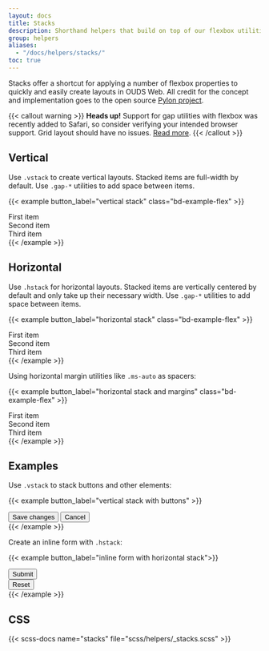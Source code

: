 ```yaml
---
layout: docs
title: Stacks
description: Shorthand helpers that build on top of our flexbox utilities to make component layout faster and easier than ever.
group: helpers
aliases:
  - "/docs/helpers/stacks/"
toc: true
---
```


Stacks offer a shortcut for applying a number of flexbox properties to quickly and easily create layouts in OUDS Web. All credit for the concept and implementation goes to the open source [Pylon project](https://almonk.github.io/pylon/).

{{< callout warning >}}
**Heads up!** Support for gap utilities with flexbox was recently added to Safari, so consider verifying your intended browser support. Grid layout should have no issues. [Read more](https://caniuse.com/flexbox-gap).
{{< /callout >}}

## Vertical

Use `.vstack` to create vertical layouts. Stacked items are full-width by default. Use `.gap-*` utilities to add space between items.

{{< example button_label="vertical stack" class="bd-example-flex" >}}
<div class="vstack gap-tall">
  <div class="p-short">First item</div>
  <div class="p-short">Second item</div>
  <div class="p-short">Third item</div>
</div>
{{< /example >}}

## Horizontal

Use `.hstack` for horizontal layouts. Stacked items are vertically centered by default and only take up their necessary width. Use `.gap-*` utilities to add space between items.

{{< example button_label="horizontal stack" class="bd-example-flex" >}}
<div class="hstack gap-tall">
  <div class="p-short">First item</div>
  <div class="p-short">Second item</div>
  <div class="p-short">Third item</div>
</div>
{{< /example >}}

Using horizontal margin utilities like `.ms-auto` as spacers:

{{< example button_label="horizontal stack and margins" class="bd-example-flex" >}}
<div class="hstack gap-tall">
  <div class="p-short">First item</div>
  <div class="p-short ms-auto">Second item</div>
  <div class="p-short">Third item</div>
</div>
{{< /example >}}

<!--And with [vertical rules]({{< docsref "/helpers/vertical-rule" >}}):

{{< example button_label="horizontal stack with vertical rule" class="bd-example-flex" >}}
<div class="hstack gap-tall">
  <div class="p-short">First item</div>
  <div class="p-short ms-auto">Second item</div>
  <div class="vr"></div>
  <div class="p-short">Third item</div>
</div>
{{< /example >}}-->

## Examples

Use `.vstack` to stack buttons and other elements:

{{< example button_label="vertical stack with buttons" >}}
<div class="vstack gap-short col-md-5 mx-auto">
  <button type="button" class="btn btn-strong">Save changes</button>
  <button type="button" class="btn btn-default">Cancel</button>
</div>
{{< /example >}}

Create an inline form with `.hstack`:

{{< example button_label="inline form with horizontal stack">}}
<div class="hstack gap-tall">
  <button type="button" class="btn btn-strong">Submit</button>
  <div class="vr"></div>
  <button type="button" class="btn btn-negative">Reset</button>
</div>
{{< /example >}}
<!-- <input class="form-control me-auto" type="text" placeholder="Add your item here..." aria-label="Add your item here...">-->

## CSS

{{< scss-docs name="stacks" file="scss/helpers/_stacks.scss" >}}

